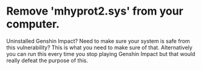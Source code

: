 # Remove 'mhyprot2.sys' from your computer.

Uninstalled Genshin Impact? Need to make sure your system is safe from this vulnerability? This is what you need to make sure of that. Alternatively you can run this every time you stop playing Genshin Impact but that would really defeat the purpose of this.
